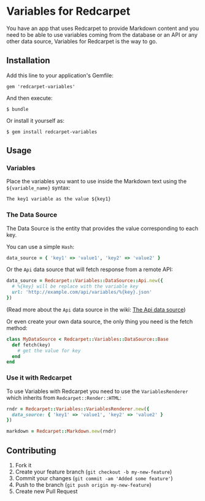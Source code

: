 # Variables for Redcarpet

You have an app that uses Redcarpet to provide Markdown content and you need to
be able to use variables coming from the database or an API or any other data
source, Variables for Redcarpet is the way to go.

## Installation

Add this line to your application's Gemfile:

    gem 'redcarpet-variables'

And then execute:

    $ bundle

Or install it yourself as:

    $ gem install redcarpet-variables

## Usage

### Variables

Place the variables you want to use inside the Markdown text using the
`${variable_name}` syntax:

``` markdown
The key1 variable as the value ${key1}
```

### The Data Source

The Data Source is the entity that provides the value corresponding to each key.

You can use a simple `Hash`:

``` ruby
data_source = { 'key1' => 'value1', 'key2' => 'value2' }
```

Or the `Api` data source that will fetch response from a remote API:

``` ruby
data_source = Redcarpet::Variables::DataSource::Api.new({
  # %{key} will be replace with the variable key
  url: 'http://example.com/api/variables/%{key}.json'
})
```

(Read more about the `Api` data source in the wiki:
[The Api data source](https://github.com/simonc/redcarpet-variables/wiki/the-api-data-source))

Or even create your own data source, the only thing you need is the fetch
method:

``` ruby
class MyDataSource < Redcarpet::Variables::DataSource::Base
  def fetch(key)
    # get the value for key
  end
end
```

### Use it with Redcarpet

To use Variables with Redcarpet you need to use the `VariablesRenderer` which
inherits from `Redcarpet::Render::HTML`:

``` ruby
rndr = Redcarpet::Variables::VariablesRenderer.new({
  data_source: { 'key1' => 'value1', 'key2' => 'value2' }
})

markdown = Redcarpet::Markdown.new(rndr)
```

## Contributing

1. Fork it
2. Create your feature branch (`git checkout -b my-new-feature`)
3. Commit your changes (`git commit -am 'Added some feature'`)
4. Push to the branch (`git push origin my-new-feature`)
5. Create new Pull Request
